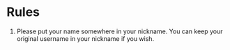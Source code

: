 # Rules
1. Please put your name somewhere in your nickname. You can keep your original username in your nickname if you wish.
